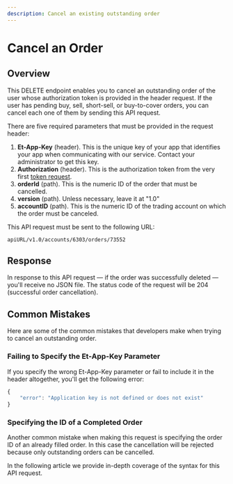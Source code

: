 ```yaml
---
description: Cancel an existing outstanding order
---
```


# Cancel an Order

## Overview

This DELETE endpoint enables you to cancel an outstanding order of the user whose authorization token is provided in the header request. If the user has pending buy, sell, short-sell, or buy-to-cover orders, you can cancel each one of them by sending this API request.

There are five required parameters that must be provided in the request header:

1. **Et-App-Key** \(header\). This is the unique key of your app that identifies your app when communicating with our service. Contact your administrator to get this key.
2. **Authorization** \(header\). This is the authorization token from the very first [token request](../../authentication/requesting-tokens/).
3. **orderId** \(path\). This is the numeric ID of the order that must be cancelled. 
4. **version** \(path\). Unless necessary, leave it at "1.0"
5. **accountID** \(path\). This is the numeric ID of the trading account on which the order must be canceled.

This API request must be sent to the following URL:

```text
apiURL/v1.0/accounts/6303/orders/73552
```

## Response

In response to this API request — if the order was successfully deleted — you'll receive no JSON file. The status code of the request will be 204 \(successful order cancellation\).

## Common Mistakes

Here are some of the common mistakes that developers make when trying to cancel an outstanding order.

### Failing to Specify the Et-App-Key Parameter

If you specify the wrong Et-App-Key parameter or fail to include it in the header altogether, you'll get the following error:

```javascript
{
    "error": "Application key is not defined or does not exist"
}
```

### Specifying the ID of a Completed Order

Another common mistake when making this request is specifying the order ID of an already filled order. In this case the cancellation will be rejected because only outstanding orders can be cancelled.

In the following article we provide in-depth coverage of the syntax for this API request.


